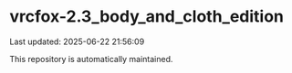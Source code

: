 # vrcfox-2.3_body_and_cloth_edition

Last updated: 2025-06-22 21:56:09

This repository is automatically maintained.
